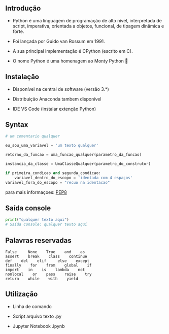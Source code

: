 ## Introdução

 - Python é uma linguagem de programação de alto nível, interpretada de script, imperativa, orientada a objetos, funcional, de tipagem dinâmica e forte. 

 - Foi lançada por Guido van Rossum em 1991.

 - A sua principal implementação é CPython (escrito em C).

 - O nome Python é uma homenagem ao Monty Python :shoe: 


## Instalação

 - Disponível na central de software (versão 3.*)

 - Distribuição Anaconda tambem disponível

 - IDE VS Code (instalar extenção Python)


## Syntax

```Python
# um comentario qualquer
```

```Python
eu_sou_uma_variavel = 'um texto qualquer'
```

```Python
retorno_da_funcao = uma_funcao_qualquer(parametro_da_funcao)
```

```Python
instancia_da_classe = UmaClasseQualquer(parametro_do_construtor)
```

```Python
if primeira_condicao and segunda_condicao:
    variavel_dentro_do_escopo = 'identada com 4 espaços'
variavel_fora_do_escopo = "recuo na identacao"
```

para mais informaçoes: [PEP8](https://www.python.org/dev/peps/pep-0008/)

## Saída console

```python
print("qualquer texto aqui") 
# Saída console: qualquer texto aqui
```

## Palavras reservadas

```
False     None    True    and    as
assert    break    class    continue
def    del    elif     else    except
finally    for    from    global    if
import    in    is    lambda    not
nonlocal    or    pass    raise    try
return    while    with    yield
```

## Utilização

 - Linha de comando

 - Script arquivo texto .py

 - Jupyter Notebook .ipynb
